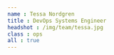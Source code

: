 ```yaml
---
name : Tessa Nordgren
title : DevOps Systems Engineer
headshot : /img/team/tessa.jpg
class : ops
all : true
---
```

